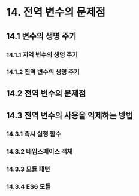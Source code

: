 # 14. 전역 변수의 문제점
## 14.1 변수의 생명 주기
### 14.1.1 지역 변수의 생명 주기
### 14.1.2 전역 변수의 생명 주기
## 14.2 전역 변수의 문제점
## 14.3 전역 변수의 사용을 억제하는 방법
### 14.3.1 즉시 실행 함수
### 14.3.2 네임스페이스 객체
### 14.3.3 모듈 패턴
### 14.3.4 ES6 모듈

